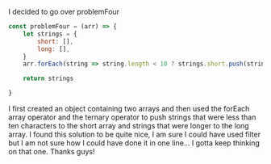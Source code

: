 I decided to go over problemFour

```javascript
const problemFour = (arr) => {
    let strings = {
        short: [],
        long: [],
    }
    arr.forEach(string => string.length < 10 ? strings.short.push(string) : strings.long.push(string))

    return strings

}
```

I first created an object containing two arrays and then used the forEach array operator and the ternary operator to push strings that were less than ten characters to the short array and strings that were longer to the long array. I found this solution to be quite nice, I am sure I could have used filter but I am not sure how I could have done it in one line... I gotta keep thinking on that one. Thanks guys!